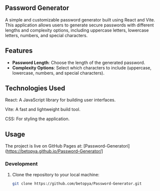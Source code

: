 ## Password Generator

A simple and customizable password generator built using React and Vite. This application allows users to generate secure passwords with different lengths and complexity options, including uppercase letters, lowercase letters, numbers, and special characters.

## Features

- **Password Length**: Choose the length of the generated password.
- **Complexity Options**: Select which characters to include (uppercase, lowercase, numbers, and special characters).

## Technologies Used

React: A JavaScript library for building user interfaces.

Vite: A fast and lightweight build tool.

CSS: For styling the application.

## Usage

The project is live on GitHub Pages at: [Password-Generatori](https://betopya.github.io/Password-Generator/]

### Development

1. Clone the repository to your local machine:
   ```bash
   git clone https://github.com/betopya/Password-Generator.git


